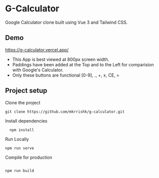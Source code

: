 # G-Calculator

Google Calculator clone built using Vue 3 and Tailwind CSS.


## Demo

https://g-calculator.vercel.app/

* This App is best viewed at 800px screen width.
* Paddings have been added at the Top and to the Left for comparision with Google's Calculator.
* Only these buttons are functional [0-9], ., +, x, CE, =


## Project setup

Clone the project

```
git clone https://github.com/mkrrishk/g-calculator.git
```

Install dependencies

```
  npm install
```

Run Locally
```
npm run serve
```

Compile for production
```

npm run build
```
